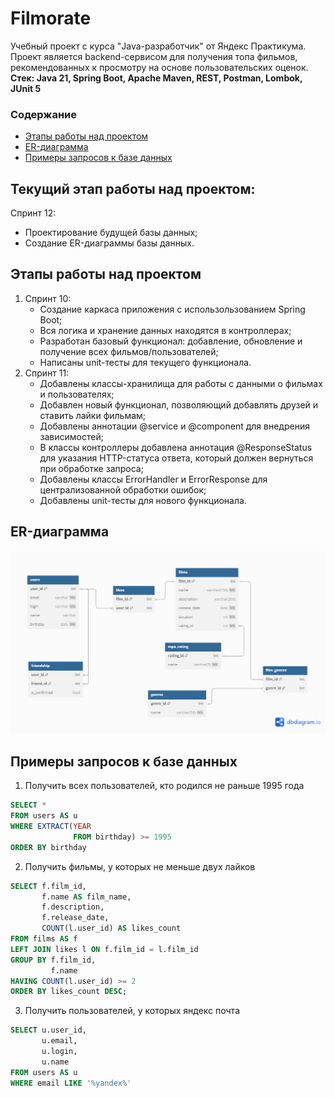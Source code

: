 # Filmorate
Учебный проект с курса "Java-разработчик" от Яндекс Практикума.
Проект является backend-сервисом для получения топа фильмов, рекомендованных к просмотру на основе пользовательских оценок. </br>
**Стек: Java 21, Spring Boot, Apache Maven, REST, Postman, Lombok, JUnit 5**

### Содержание
- [Этапы работы над проектом](#этапы-работы-над-проектом)
- [ER-диаграмма](#er-диаграмма)
- [Примеры запросов к базе данных](#примеры-запросов-к-базе-данных)

## Текущий этап работы над проектом:
Спринт 12:
   - Проектирование будущей базы данных;
   - Создание ER-диаграммы базы данных.

## Этапы работы над проектом
1. Спринт 10:
   - Создание каркаса приложения с использользованием Spring Boot;
   - Вся логика и хранение данных находятся в контроллерах;
   - Разработан базовый функционал: добавление, обновление и получение всех фильмов/пользователей;
   - Написаны unit-тесты для текущего функционала.
2. Спринт 11:
   - Добавлены классы-хранилища для работы с данными о фильмах и пользователях;
   - Добавлен новый функционал, позволяющий добавлять друзей и ставить лайки фильмам;
   - Добавлены аннотации @service и @component для внедрения зависимостей;
   - В классы контроллеры добавлена аннотация @ResponseStatus для указания HTTP-статуса ответа, который должен вернуться при обработке запроса;
   - Добавлены классы ErrorHandler и ErrorResponse для централизованной обработки ошибок;
   - Добавлены unit-тесты для нового функционала.

## ER-диаграмма
![Схема](filmorate_diagram.png)

## Примеры запросов к базе данных

1. Получить всех пользователей, кто родился не раньше 1995 года
```sql
SELECT *
FROM users AS u
WHERE EXTRACT(YEAR
              FROM birthday) >= 1995
ORDER BY birthday
```
2. Получить фильмы, у которых не меньше двух лайков
```sql
SELECT f.film_id,
       f.name AS film_name,
       f.description,
       f.release_date,
       COUNT(l.user_id) AS likes_count
FROM films AS f
LEFT JOIN likes l ON f.film_id = l.film_id
GROUP BY f.film_id,
         f.name
HAVING COUNT(l.user_id) >= 2
ORDER BY likes_count DESC;
```
  
3. Получить пользователей, у которых яндекс почта
```sql
SELECT u.user_id,
       u.email,
       u.login,
       u.name
FROM users AS u
WHERE email LIKE '%yandex%'
```

